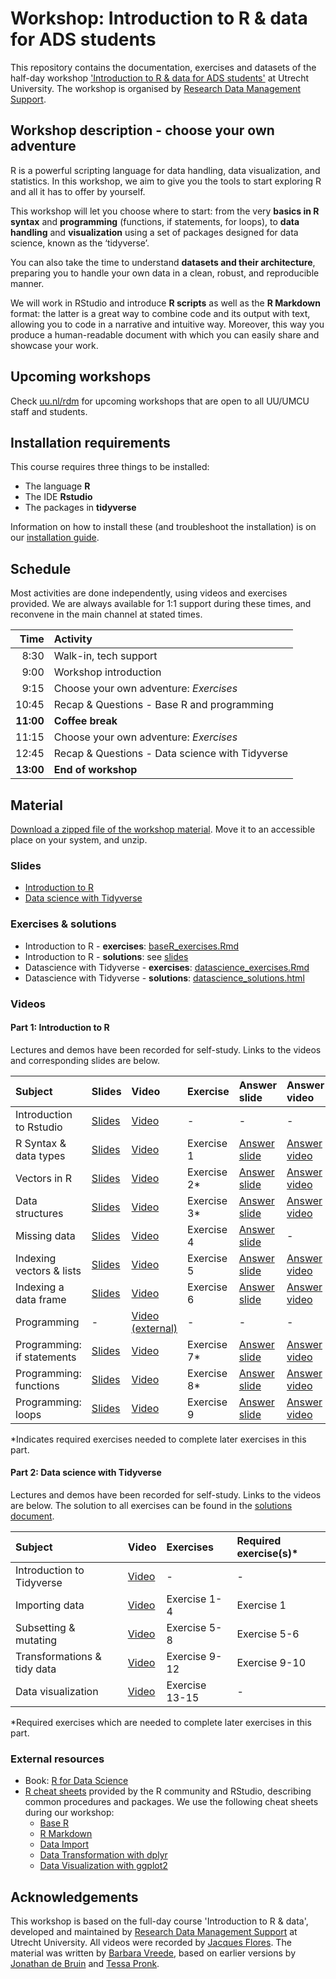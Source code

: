 # Workshop: Introduction to R & data for ADS students

This repository contains the documentation, exercises and datasets of the half-day workshop ['Introduction to R & data for ADS students'](https://www.uu.nl/en/research/research-data-management/training-workshops/introduction-to-r-data) at Utrecht University.
The workshop is organised by [Research Data Management Support](https://www.uu.nl/en/research/research-data-management).

## Workshop description - choose your own adventure

R is a powerful scripting language for data handling, data visualization, and statistics.
In this workshop, we aim to give you the tools to start exploring R and all it has to offer by yourself.

This workshop will let you choose where to start: from the very **basics in R syntax** and **programming** (functions, if statements, for loops), to **data handling** and **visualization** using a set of packages designed for data science, known as the ‘tidyverse’.  

You can also take the time to understand **datasets and their architecture**, preparing you to handle your own data in a clean, robust, and reproducible manner.  

We will work in RStudio and introduce **R scripts** as well as the **R Markdown** format: the latter is a great way to combine code and its output with text, allowing you to code in a narrative and intuitive way.
Moreover, this way you produce a human-readable document with which you can easily share and showcase your work.

## Upcoming workshops
Check [uu.nl/rdm](https://www.uu.nl/en/research/research-data-management/training-workshops/introduction-to-r-data) for upcoming workshops that are open to all UU/UMCU staff and students. 

## Installation requirements
This course requires three things to be installed:

- The language **R**
- The IDE **Rstudio**
- The packages in **tidyverse**

Information on how to install these (and troubleshoot the installation) is on our [installation guide](installation.md).

## Schedule

Most activities are done independently, using videos and exercises provided.
We are always available for 1:1 support during these times, and reconvene in the main channel at stated times.

| Time | Activity |
|---:|:---|
| 8:30 | Walk-in, tech support |
| 9:00 | Workshop introduction |
| 9:15 | Choose your own adventure: _Exercises_ |
| 10:45 | Recap & Questions - Base R and programming |
| **11:00** | **Coffee break** |
| 11:15 | Choose your own adventure: _Exercises_ |
| 12:45 | Recap & Questions  - Data science with Tidyverse |
| **13:00** | **End of workshop** |


## Material
[Download a zipped file of the workshop material](https://github.com/UtrechtUniversity/workshop-introduction-to-R-and-data/archive/master.zip).
Move it to an accessible place on your system, and unzip.

### Slides
- [Introduction to R](slides/slides_introduction.html)
- [Data science with Tidyverse](slides/slides_tidyverse.pdf)

### Exercises & solutions
- Introduction to R - **exercises**: [baseR_exercises.Rmd](baseR_exercises.Rmd)
- Introduction to R - **solutions**: see [slides](slides/slides_introduction.html)
- Datascience with Tidyverse - **exercises**: [datascience_exercises.Rmd](datascience_exercises.Rmd)
- Datascience with Tidyverse - **solutions**: [datascience_solutions.html](datascience_solutions.html)

### Videos

#### Part 1: Introduction to R
Lectures and demos have been recorded for self-study.
Links to the videos and corresponding slides are below.

| Subject | Slides | Video | Exercise | Answer slide | Answer video |
|:--------|:-------|:------|:---------|:-------------|:-------------|
| Introduction to Rstudio | [Slides](slides/slides_introduction.html#12) | [Video](https://youtu.be/FFYSAUJ305o) | - | - | - |
| R Syntax & data types | [Slides](slides/slides_introduction.html#18) | [Video](https://youtu.be/S8zTmEvpYYk) | Exercise 1 | [Answer slide](slides/slides_introduction.html#27) | [Answer video](https://youtu.be/V8za6GR7u8Q) |
| Vectors in R | [Slides](slides/slides_introduction.html#28) | [Video](https://youtu.be/XMFjteCdHbQ) | Exercise 2* | [Answer slide](slides/slides_introduction.html#40) | [Answer video](https://youtu.be/rIieuoYT4z0) |
| Data structures | [Slides](slides/slides_introduction.html#41) | [Video](https://youtu.be/Ffk2Kxa_b_M) | Exercise 3* | [Answer slide](slides/slides_introduction.html#50) | [Answer video](https://youtu.be/A1GsHC6pIio) |
| Missing data | [Slides](slides/slides_introduction.html#53) | [Video](https://youtu.be/4gVvlg1Itzs) | Exercise 4 | [Answer slide](slides/slides_introduction.html#63) | - |
| Indexing vectors & lists | [Slides](slides/slides_introduction.html#66) | [Video](https://youtu.be/e10nO2swYIE) | Exercise 5 | [Answer slide](slides/slides_introduction.html#79) | [Answer video](https://youtu.be/4BZGGq-nBos) |
| Indexing a data frame | [Slides](slides/slides_introduction.html#80) | [Video](https://youtu.be/m15hbXG6I-Y) | Exercise 6 | [Answer slide](slides/slides_introduction.html#91) | [Answer video](https://youtu.be/DUk9bfcSwbA) |
| Programming | - | [Video (external)](https://www.youtube.com/watch?v=eSYeHlwDCNA&) | - | - | - |
| Programming: if statements | [Slides](slides/slides_introduction.html#98) | [Video](https://youtu.be/ASVKW4dyLZI) | Exercise 7* | [Answer slide](slides/slides_introduction.html#104) | [Answer video](https://youtu.be/CV3uOPfnnt4) |
| Programming: functions | [Slides](slides/slides_introduction.html#105) | [Video](https://youtu.be/P_qSXHyIUpQ) | Exercise 8* | [Answer slide](slides/slides_introduction.html#117) | [Answer video](https://youtu.be/EezEmFFbRow) |
| Programming: loops | [Slides](slides/slides_introduction.html#118) | [Video](https://youtu.be/K4KSjizSJFk) | Exercise 9 | [Answer slide](slides/slides_introduction.html#123) | [Answer video](https://youtu.be/7iKKwP3aFuA) |

*Indicates required exercises needed to complete later exercises in this part. 

#### Part 2: Data science with Tidyverse
Lectures and demos have been recorded for self-study.
Links to the videos are below.
The solution to all exercises can be found in the [solutions document](datascience_solutions.html).

| Subject | Video | Exercises | Required exercise(s)* |
|:--------|:-------|:------| :------|
| Introduction to Tidyverse | [Video](https://vimeo.com/470831693) | - | - |
| Importing data | [Video](https://vimeo.com/470836273) | Exercise 1-4 | Exercise 1 |
| Subsetting & mutating | [Video](https://vimeo.com/470859983) | Exercise 5-8 | Exercise 5-6 |
| Transformations & tidy data | [Video](https://vimeo.com/470864363) | Exercise 9-12 | Exercise 9-10 |
| Data visualization | [Video](https://vimeo.com/470862707) | Exercise 13-15 | - |

*Required exercises which are needed to complete later exercises in this part.

### External resources
- Book: [R for Data Science](https://r4ds.had.co.nz/)
- [R cheat sheets](https://www.rstudio.com/resources/cheatsheets/) provided by the R community and RStudio, describing common procedures and packages. We use the following cheat sheets during our workshop:
    - [Base R](http://github.com/rstudio/cheatsheets/raw/master/base-r.pdf)
    - [R Markdown](https://github.com/rstudio/cheatsheets/raw/master/rmarkdown-2.0.pdf)
    - [Data Import](https://github.com/rstudio/cheatsheets/raw/master/data-import.pdf)
    - [Data Transformation with dplyr](https://github.com/rstudio/cheatsheets/raw/master/data-transformation.pdf)
    - [Data Visualization with ggplot2](https://github.com/rstudio/cheatsheets/raw/master/data-visualization-2.1.pdf)



## Acknowledgements
This workshop is based on the full-day course 'Introduction to R & data', developed and maintained by [Research Data Management Support](https://www.uu.nl/en/research/research-data-management) at Utrecht University.
All videos were recorded by [Jacques Flores](https://www.uu.nl/medewerkers/jpflores).
The material was written by [Barbara Vreede](https://github.com/bvreede), based on earlier versions by [Jonathan de Bruin](https://github.com/J535D165) and [Tessa Pronk](https://github.com/TessaPr).
